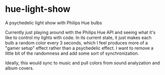 # hue-light-show
A psychedelic light show with Philips Hue bulbs

Currently just playing around with the Philips Hue API and seeing what it's like to control my lights with code. In its current state, it just makes each bulb a random color every 3 seconds, which I feel produces more of a "gamer setup" effect rather than a psychedelic effect. I want to remove a little bit of the randomness and add some sort of synchronization.

Ideally, this would sync to music and pull colors from sound analyzation and album covers.
